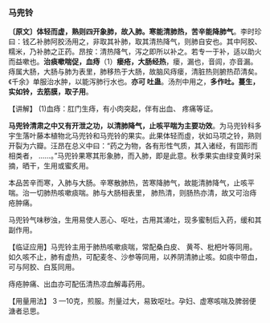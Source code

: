 ### 马兜铃

**〔原文〕体轻而虚，熟则四开象肺，故入肺。寒能清肺热，苦辛能降肺气**。李时珍曰：钱乙补肺阿胶汤用之，非取其补肺，取其清热降气，则肺自安也。其中阿胶、糯米，乃补肺之正药。昂按：清热降气，泻之即所以补之。若专一于补，适以助火而益嗽也。**治痰嗽喘促，血痔**（1）**瘘疮，大肠经热**，瘘，漏也，音闾，亦音漏。痔属大肠，大肠与肺为表里，肺移热于大肠，故脑风痔瘘，清脏热则腑热茚清矣。《千余》单服治水肿，以能泻肺行水也。**亦可 吐蛊**。汤剂中用之，**多作吐。蔓生，实如铃，去筋膜，取子用**。	

【讲解】 (1)血痔：肛门生痔，有小肉突起，伴有出血、 疼痛等证。

**马兜铃清肃之中又有开泄之功，以清肺降气，止咳平喘为主要功效**。为马兜铃科多宇生落叶藤本植物北马兜铃和马兜铃的果实。此果体轻而虛，状如马项之铃，熟则开裂为六瓣。汪昂在总义中曰：“药之为物，各有形性气质，其入诸经，有固形而相类者， ……。”马兜铃果寒其形象肺，而入肺，即是此意。秋季果实由绿变黄时采摘，晒干，生用或蜜炙用。	

本品苦辛而寒，入肺与大肠。辛寒散肺热，苦寒降肺气，故能清肺降气，止咳平喘。治一切肺热咳嗽痰喘。肺与大肠相表里， 肺热清，则肠热亦清，故又可治痔疮肿痛。

马兜铃气味秽浊，生用易使人恶心、呕吐，古用其涌吐，现多蜜制后入药，缓和其副作用。	

【临证应用】马兜铃主用于肺热咳嗽痰喘，常配桑白皮、 黄芩、枇杷叶等同用。如久咳不止，肺有虚热，可配麦冬、沙参等同用，以养阴清肺止咳。如痰中带血，可与阿胶、白芨同用。

痔疮肿痛、出血亦可配伍清热凉血解毒药用。

【用量用法】 3 —10克，煎服。剂量过大，易致呕吐。孕妇、虚寒咳喘及脾弱便溏者忌思。	
